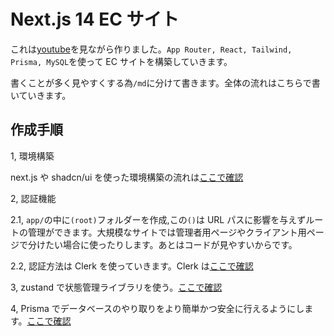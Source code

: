 # Next.js 14 EC サイト

これは[youtube](https://www.youtube.com/watch?v=5miHyP6lExg&t=33915s)を見ながら作りました。`App Router, React, Tailwind, Prisma, MySQL`を使って EC サイトを構築していきます。

書くことが多く見やすくする為`/md`に分けて書きます。全体の流れはこちらで書いていきます。

## 作成手順

1, 環境構築

next.js や shadcn/ui を使った環境構築の流れは[ここで確認](md/shadchUI.md)

2, 認証機能

2.1, `app/`の中に`(root)`フォルダーを作成,この`()`は URL パスに影響を与えずルートの管理ができます。大規模なサイトでは管理者用ページやクライアント用ページで分けたい場合に使ったりします。あとはコードが見やすいからです。

2.2, 認証方法は Clerk を使っていきます。Clerk は[ここで確認](md/clerk.md)

3, zustand で状態管理ライブラリを使う。[ここで確認](md/zustand.md)

4, Prisma でデータベースのやり取りをより簡単かつ安全に行えるようにします。[ここで確認](md/prisma.md)
